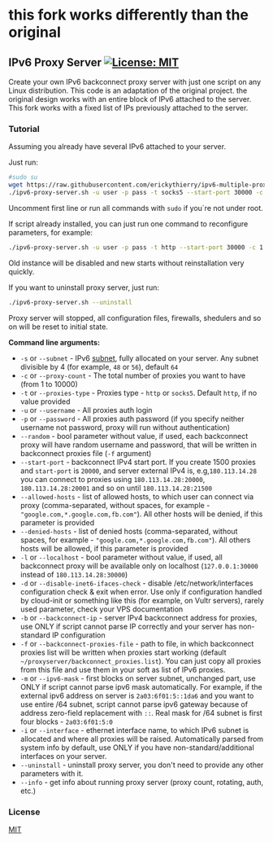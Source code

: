 # this fork works differently than the original

## IPv6 Proxy Server [![License: MIT](https://img.shields.io/badge/License-MIT-yellow.svg)](https://opensource.org/licenses/MIT)

Create your own IPv6 backconnect proxy server with just one script on any Linux distribution.
This code is an adaptation of the original project.
the original design works with an entire block of IPv6 attached to the server.
This fork works with a fixed list of IPs previously attached to the server.


### Tutorial

Assuming you already have several IPv6 attached to your server.

Just run:

```bash
#sudo su
wget https://raw.githubusercontent.com/erickythierry/ipv6-multiple-proxy-server/master/ipv6-proxy-server.sh && chmod +x ipv6-proxy-server.sh
./ipv6-proxy-server.sh -u user -p pass -t socks5 --start-port 30000 -c 1
```

Uncomment first line or run all commands with `sudo` if you`re not under root.



If script already installed, you can just run one command to reconfigure parameters, for example:

```bash
./ipv6-proxy-server.sh -u user -p pass -t http --start-port 30000 -c 1
```

Old instance will be disabled and new starts without reinstallation very quickly.



If you want to uninstall proxy server, just run:

```bash
./ipv6-proxy-server.sh --uninstall
```

Proxy server will stopped, all configuration files, firewalls, shedulers and so on will be reset to initial state.



**Command line arguments:**

- `-s` or `--subnet` - IPv6 [subnet](https://docs.netgate.com/pfsense/en/latest/network/ipv6/subnets.html), fully allocated on your server. Any subnet divisible by 4 (for example, `48` or `56`), default `64`
- `-c` or `--proxy-count` - The total number of proxies you want to have (from 1 to 10000)
- `-t` or `--proxies-type` - Proxies type - `http` or `socks5`. Default `http`, if no value provided
- `-u` or `--username` - All proxies auth login
- `-p` or `--password` - All proxies auth password (if you specify neither username not password, proxy will run without authentication)
- `--random` - bool parameter without value, if used, each backconnect proxy will have random username and password, that will be written in backconnect proxies file (`-f` argument)
- `--start-port` - backconnect IPv4 start port. If you create 1500 proxies and `start-port` is `20000`, and server external IPv4 is, e.g,`180.113.14.28` you can connect to proxies using `180.113.14.28:20000`, `180.113.14.28:20001` and so on until `180.113.14.28:21500`
- `--allowed-hosts` - list of allowed hosts, to which user can connect via proxy (comma-separated, without spaces, for example - `"google.com,*.google.com,fb.com"`). All other hosts will be denied, if this parameter is provided
- `--denied-hosts` - list of denied hosts (comma-separated, without spaces, for example - `"google.com,*.google.com,fb.com"`). All others hosts will be allowed, if this parameter is provided
- `-l` or `--localhost` - bool parameter without value, if used, all backconnect proxy will be available only on localhost (`127.0.0.1:30000` instead of `180.113.14.28:30000`)
- `-d` or `--disable-inet6-ifaces-check` - disable /etc/network/interfaces configuration check & exit when error.
  Use only if configuration handled by cloud-init or something like this (for example, on Vultr servers), rarely used parameter, check your VPS documentation
- `-b` or `--backconnect-ip` - server IPv4 backconnect address for proxies, use ONLY if script cannot parse IP correctly and your server has non-standard IP configuration
- `-f` or `--backconnect-proxies-file` - path to file, in which backconnect proxies list will be written when proxies start working (default `~/proxyserver/backconnect_proxies.list`). You can just copy all proxies from this file and use them in your soft as list of IPv6 proxies.
- `-m` or `--ipv6-mask` - first blocks on server subnet, unchanged part, use ONLY if script cannot parse ipv6 mask automatically. For example, if the external ipv6 address on server is `2a03:6f01:5::1da6` and you want to use entire /64 subnet, script cannot parse ipv6 gateway because of address zero-field replacement with `::`. Real mask for /64 subnet is first four blocks - `2a03:6f01:5:0`
- `-i` or `--interface` - ethernet interface name, to which IPv6 subnet is allocated and where all proxies will be raised. Automatically parsed from system info by default, use ONLY if you have non-standard/additional interfaces on your server.
- `--uninstall` - uninstall proxy server, you don't need to provide any other parameters with it.
- `--info` - get info about running proxy server (proxy count, rotating, auth, etc.)

### License

[MIT](https://opensource.org/licenses/MIT)
